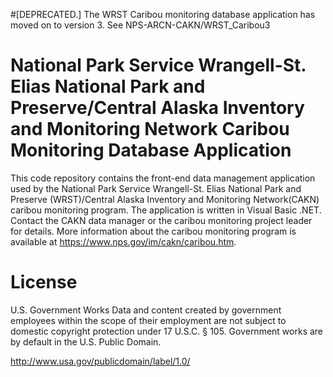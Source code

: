 #[DEPRECATED.] 
The WRST Caribou monitoring database application has moved on to version 3. See NPS-ARCN-CAKN/WRST_Caribou3
# National Park Service Wrangell-St. Elias National Park and Preserve/Central Alaska Inventory and Monitoring Network Caribou Monitoring Database Application
This code repository contains the front-end data management application used by the National Park Service Wrangell-St. Elias National Park and Preserve (WRST)/Central Alaska Inventory and Monitoring Network(CAKN) caribou monitoring program. The application is written in Visual Basic .NET. Contact the CAKN data manager or the caribou monitoring project leader for details. More information about the caribou monitoring program is available at https://www.nps.gov/im/cakn/caribou.htm.

# License
U.S. Government Works
Data and content created by government employees within the scope of their employment are not subject to domestic copyright protection under 17 U.S.C. § 105. Government works are by default in the U.S. Public Domain. 

http://www.usa.gov/publicdomain/label/1.0/
